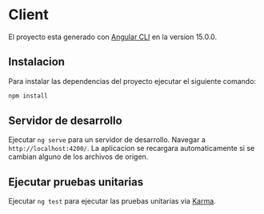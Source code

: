 # Client

El proyecto esta generado con [Angular CLI](https://github.com/angular/angular-cli) en la version 15.0.0.

## Instalacion

Para instalar las dependencias del proyecto ejecutar el siguiente comando:

```bash
npm install
```

## Servidor de desarrollo

Ejecutar `ng serve` para un servidor de desarrollo. Navegar a `http://localhost:4200/`. La aplicacion se recargara automaticamente si se cambian alguno de los archivos de origen.

## Ejecutar pruebas unitarias

Ejecutar `ng test` para ejecutar las pruebas unitarias via [Karma](https://karma-runner.github.io).
